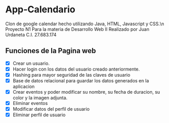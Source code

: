 # App-Calendario
Clon de google calendar hecho utilizando Java, HTML, Javascript y CSS.\n
Proyecto N1 Para la materia de Desarrollo Web II 
Realizado por Juan Urdaneta C.I. 27.683.174

## Funciones de la Pagina web
- [x] Crear un usuario.
- [x] Hacer login con los datos del usuario creado anteriormente.
- [x] Hashing para mayor seguridad de las claves de usuario
- [x] Base de datos relacional para guardar los datos generados en la aplicacion
- [x] Crear eventos y poder modificar su nombre, su fecha de duracion, su color y la imagen adjunta. 
- [x] Eliminar eventos
- [x] Modificar datos del perfil de usuario
- [x] Eliminar perfil de usuario

#
